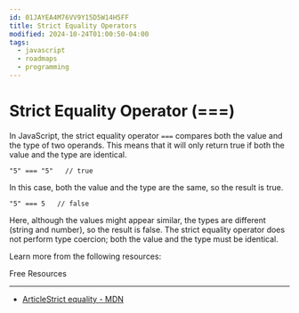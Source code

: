 ```yaml
---
id: 01JAYEA4M76VV9Y15D5W14H5FF
title: Strict Equality Operators
modified: 2024-10-24T01:00:50-04:00
tags:
  - javascript
  - roadmaps
  - programming
---
```

# Strict Equality Operator (===)

In JavaScript, the strict equality operator `===` compares both the value and the type of two operands. This means that it will only return true if both the value and the type are identical.

```
"5" === "5"   // true
```

In this case, both the value and the type are the same, so the result is true.

```
"5" === 5   // false
```

Here, although the values might appear similar, the types are different (string and number), so the result is false. The strict equality operator does not perform type coercion; both the value and the type must be identical.

Learn more from the following resources:

Free Resources

---

- [ArticleStrict equality - MDN](https://developer.mozilla.org/en-US/docs/Web/JavaScript/Reference/Operators/Strict_equality)